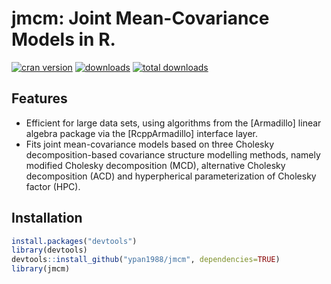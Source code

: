 jmcm: Joint Mean-Covariance Models in R.
====

[![cran version](http://www.r-pkg.org/badges/version/jmcm)](https://cran.r-project.org/web/packages/jmcm)
[![downloads](http://cranlogs.r-pkg.org/badges/jmcm)](http://cranlogs.r-pkg.org/badges/jmcm)
[![total downloads](http://cranlogs.r-pkg.org/badges/grand-total/jmcm)](http://cranlogs.r-pkg.org/badges/grand-total/jmcm)

## Features

* Efficient for large data sets, using algorithms from the [Armadillo] linear
algebra package via the [RcppArmadillo] interface layer.
* Fits joint mean-covariance models based on three Cholesky decomposition-based
covariance structure modelling methods, namely modified Cholesky
decomposition (MCD), alternative Cholesky decomposition (ACD) and
hyperpherical parameterization of Cholesky factor (HPC).

## Installation

```R
install.packages("devtools")
library(devtools)
devtools::install_github("ypan1988/jmcm", dependencies=TRUE)
library(jmcm)
```
